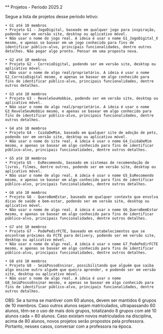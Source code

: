 ** Projetos - Período   2025.2

Segue a lista de projetos desse período letivo:

    • G1 até 10 membros
    • Projeto G1 - JogoDigital, baseado em qualquer jogo para inspiração, podendo ser em versão site, desktop ou aplicativo móvel.
    • Não usar o nome do jogo real. A ideia é usar o nome G1_JogoDigital_X mesmo, e apenas se basear em um jogo conhecido para fins de identificar público-alvo, principais funcionalidades, dentre outros detalhes. Não pegar algo pronto. Pensar em uma proposta nova.

    • G2 até 10 membros
    • Projeto G2 - CorreioDigital, podendo ser em versão site, desktop ou aplicativo móvel.
    • Não usar o nome de algo real/proprietário. A ideia é usar o nome G2_CorreioDigital mesmo, e apenas se basear em algo conhecido para fins de identificar público-alvo, principais funcionalidades, dentre outros detalhes.

    • G3 até 10 membros
    • Projeto G3 - ReveleSeuHobbie, podendo ser em versão site, desktop ou aplicativo móvel.
    • Não usar o nome de algo real/proprietário. A ideia é usar o nome G3_ReveleSeuHobbie mesmo, e apenas se basear em algo conhecido para fins de identificar público-alvo, principais funcionalidades, dentre outros detalhes.

    • G4 até 10 membros
    • Projeto G4 - CuidaDeMim, baseado em qualquer site de adoção de pets, podendo ser em versão site, desktop ou aplicativo móvel.
    • Não usar o nome do site real. A ideia é usar o nome G4_CuidaDeMim mesmo, e apenas se basear em algo conhecido para fins de identificar público-alvo, principais funcionalidades, dentre outros detalhes.

    • G5 até 10 membros
    • Projeto G5 - EuRecomendo, baseado em sistemas de recomendação de livros, filmes, dentre outros, podendo ser em versão site, desktop ou aplicativo móvel. 
    • Não usar o nome de algo real. A ideia é usar o nome G5_EuRecomendo mesmo, e apenas se basear em algo conhecido para fins de identificar público-alvo, principais funcionalidades, dentre outros detalhes.

    • G6 até 10 membros
    • Projeto G6 - QueroBemEstar, baseado em qualquer contexto que envolva dicas de saúde e bem-estar, podendo ser em versão site, desktop ou aplicativo móvel. 
    • Não usar o nome de algo real. A ideia é usar o nome G6_QueroBemEstar mesmo, e apenas se basear em algo conhecido para fins de identificar público-alvo, principais funcionalidades, dentre outros detalhes.

    • G7 até 10 membros
    • Projeto G7 - PodePedirFCTE, baseado em estabelecimentos que se encontram próximos da FCTE para delivery, podendo ser em versão site, desktop ou aplicativo móvel.
    • Não usar o nome de algo real. A ideia é usar o nome G7_PodePedirFCTE mesmo, e apenas se basear em algo conhecido para fins de identificar público-alvo, principais funcionalidades, dentre outros detalhes.

    • G8 até 10 membros
    • Projeto G8 - Sei&PossoEnsinar, possibilitando que alguém que saiba algo ensine outro alguém que queira aprender, e podendo ser em versão site, desktop ou aplicativo móvel. 
    • Não usar o nome de algo real. A ideia é usar o nome G8_Sei&PossoEnsinar mesmo, e apenas se basear em algo conhecido para fins de identificar público-alvo, principais funcionalidades, dentre outros detalhes.

OBS: Se a turma se mantiver com 60 alunos, devem ser mantidos 6 grupos de 10 membros. Caso outros alunos sejam matriculados, ultrapassando 60 alunos, têm-se o uso de mais dois grupos, totalizando 8 grupos com até 10 alunos cada = 80 alunos. Caso existam novos matriculados na disciplina, acima de 80 alunos, novos projetos serão propostos pela professora. Portanto, nesses casos, conversar com a professora na época.
